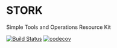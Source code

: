 # STORK

Simple Tools and Operations Resource Kit

[![Build Status][badge-travis]][link-travis]
[![codecov][badge-codecov]][link-codecov]

[badge-travis]:    https://travis-ci.org/argcv/stork.svg?branch=master
[link-travis]:     https://travis-ci.org/argcv/stork
[badge-codecov]: https://codecov.io/gh/argcv/stork/branch/master/graph/badge.svg
[link-codecov]: https://codecov.io/gh/argcv/stork